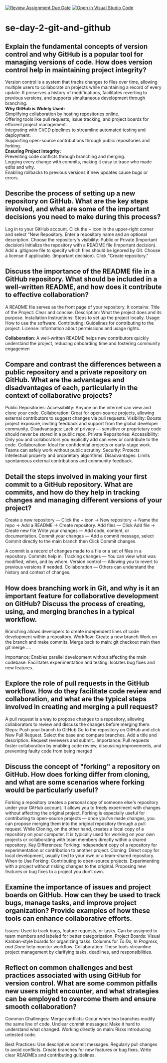 [![Review Assignment Due Date](https://classroom.github.com/assets/deadline-readme-button-22041afd0340ce965d47ae6ef1cefeee28c7c493a6346c4f15d667ab976d596c.svg)](https://classroom.github.com/a/8wgCKhpZ)
[![Open in Visual Studio Code](https://classroom.github.com/assets/open-in-vscode-2e0aaae1b6195c2367325f4f02e2d04e9abb55f0b24a779b69b11b9e10269abc.svg)](https://classroom.github.com/online_ide?assignment_repo_id=18438284&assignment_repo_type=AssignmentRepo)
# se-day-2-git-and-github
## Explain the fundamental concepts of version control and why GitHub is a popular tool for managing versions of code. How does version control help in maintaining project integrity?
Version control is a system that tracks changes to files over time, allowing multiple users to collaborate on projects while maintaining a record of every update. It preserves a history of modifications, facilitates reverting to previous versions, and supports simultaneous development through branching.  
**Why GitHub is Widely Used:**  
Simplifying collaboration by hosting repositories online.  
Offering tools like pull requests, issue tracking, and project boards for efficient project management.  
Integrating with CI/CD pipelines to streamline automated testing and deployment.  
Supporting open-source contributions through public repositories and forking.  
**Ensuring Project Integrity:**  
Preventing code conflicts through branching and merging.  
Logging every change with commits, making it easy to trace who made edits and why.  
Enabling rollbacks to previous versions if new updates cause bugs or errors.  

## Describe the process of setting up a new repository on GitHub. What are the key steps involved, and what are some of the important decisions you need to make during this process?
Log in to your GitHub account.
Click the + icon in the upper-right corner and select "New Repository.
Enter a repository name and an optional description.
Choose the repository's visibility: Public or Private.(Important decision)
Initialize the repository with a README file (Important decision).
Add a .gitignore file to specify which files should be ignored by Git.
Choose a license if applicable. (Important decision).
Click "Create repository."

## Discuss the importance of the README file in a GitHub repository. What should be included in a well-written README, and how does it contribute to effective collaboration?
A README file serves as the front page of your repository. 
It contains:
Title of the Project: Clear and concise.
Description: What the project does and its purpose.
Installation Instructions: Steps to set up the project locally.
Usage: How to use the software.
Contributing: Guidelines for contributing to the project.
License: Information about permissions and usage rights.

**Collaboration**: A well-written README helps new contributors quickly understand the project, reducing onboarding time and fostering community engagemen

## Compare and contrast the differences between a public repository and a private repository on GitHub. What are the advantages and disadvantages of each, particularly in the context of collaborative projects?
Public Repositories:
Accessibility: Anyone on the internet can view and clone your code.
Collaboration: Great for open-source projects, allowing external contributors to suggest changes via pull requests.
Visibility: Boosts project exposure, inviting feedback and support from the global developer community.
Disadvantages: Lack of privacy — sensitive or proprietary code should never be stored in a public repo.
Private Repositories:
Accessibility: Only you and collaborators you explicitly add can view or contribute to the code.
Collaboration: Ideal for confidential projects or early-stage work. Teams can safely work without public scrutiny.
Security: Protects intellectual property and proprietary algorithms.
Disadvantages: Limits spontaneous external contributions and community feedback.

## Detail the steps involved in making your first commit to a GitHub repository. What are commits, and how do they help in tracking changes and managing different versions of your project?
Create a new repository — Click the + icon -> New repository -> Name the repo -> Add a README -> Create repository.
Add  files — Click Add file -> Create new file
Write your changes — Add code, content, or documentation.
Commit your changes — Add a commit message, select  Commit directly to the main branch then Click Commit changes.

A commit is a record of changes made to a file or a set of files in a repository.
Commits help in:
Tracking changes — You can view what was modified, when, and by whom.
Version control — Allowing you to revert to previous versions if needed.
Collaboration — Others can understand the history and context of changes.

## How does branching work in Git, and why is it an important feature for collaborative development on GitHub? Discuss the process of creating, using, and merging branches in a typical workflow.
Branching allows developers to create independent lines of code development within a repository.
Workflow:
Create a new branch
Work on the branch and make commits.
Merge back to main: git checkout main then git merge ....

Importance:
Enables parallel development without affecting the main codebase.
Facilitates experimentation and testing.
Isolates bug fixes and new features.

## Explore the role of pull requests in the GitHub workflow. How do they facilitate code review and collaboration, and what are the typical steps involved in creating and merging a pull request?
A pull request is a way to propose changes to a repository, allowing collaborators to review and discuss the changes before merging them.
Steps:
Push your branch to GitHub
Go to the repository on GitHub and click New Pull Request.
Select the base and compare branches.
Add a title and description.
Request reviewers and submit..
Importance:
Pull requests foster collaboration by enabling code review, discussing improvements, and preventing faulty code from being merged

## Discuss the concept of "forking" a repository on GitHub. How does forking differ from cloning, and what are some scenarios where forking would be particularly useful?
Forking a repository creates a personal copy of someone else's repository under your GitHub account. It allows you to freely experiment with changes without affecting the original project. Forking is especially useful for contributing to open-source projects — once you've made changes, you can propose merging them into the original repository through a pull request.
While Cloning, on the other hand, creates a local copy of a repository on your computer. It is typically used for working on your own projects or collaborating with team members directly within a shared repository.
Key Differences:
Forking: Independent copy of a repository for experimentation or contribution to another project.
Cloning: Direct copy for local development, usually tied to your own or a team-shared repository.
When to Use Forking:
Contributing to open-source projects.
Experimenting with a project without risking changes to the original.
Proposing new features or bug fixes to a project you don’t own.

## Examine the importance of issues and project boards on GitHub. How can they be used to track bugs, manage tasks, and improve project organization? Provide examples of how these tools can enhance collaborative efforts.
Issues:
Used to track bugs, feature requests, or tasks.
Can be assigned to team members and labeled for better categorization.
Project Boards:
Visual Kanban-style boards for organizing tasks.
Columns for _To Do, In Progress, and Done_ help monitor workflow.
Collaboration: These tools streamline project management by clarifying tasks, deadlines, and responsibilities.

## Reflect on common challenges and best practices associated with using GitHub for version control. What are some common pitfalls new users might encounter, and what strategies can be employed to overcome them and ensure smooth collaboration?
Common Challenges:
Merge conflicts: Occur when two branches modify the same line of code.
Unclear commit messages: Make it hard to understand what changed.
Working directly on main: Risks introducing untested code.

Best Practices:
Use descriptive commit messages.
Regularly pull changes to avoid conflicts.
Create branches for new features or bug fixes.
Write clear READMEs and contributing guidelines.
